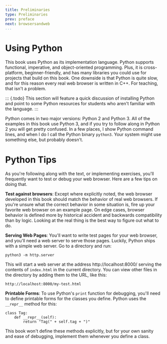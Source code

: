 ```yaml
---
title: Preliminaries
type: Preliminaries
prev: preface
next: browsersandweb
...
```



Using Python
============

This book uses Python as its implementation language. Python supports
functional, imperative, and object-oriented programming. Plus, it is
cross-platform, beginner-friendly, and has many libraries you could
use for projects that build on this book. One downside is that Python
is quite slow, and for this reason every real web browser is written
in C++. For teaching, that isn't a problem.

::: {.todo}
This section will feature a quick discussion of installing Python and
point to some Python resources for students who aren't familiar with
the language.
:::

Python comes in two major versions: Python 2 and Python 3. All of the
examples in this book use Python 3, and if you try to follow along in
Python 2 you will get pretty confused. In a few places, I show Python
command lines, and when I do I call the Python binary `python3`. Your
system might use something else, but probably doesn't.


Python Tips
===========

As you're following along with the text, or implementing exercises,
you'll frequently want to test or debug your web browser. Here are a
few tips on doing that.

**Test against browsers**: Except where explicitly noted, the web
browser developed in this book should match the behavior of real web
browsers. If you're unsure what the correct behavior in some situation
is, fire up your favorite web browser on an example page. On edge
cases, browser behavior is defined more by historical accident and
backwards compatibility than by logic. Looking at the real thing is
the best way to figure out what to do.

**Serving Web Pages**: You'll want to write test pages for your web
browser, and you'll need a web server to serve those pages. Luckily,
Python ships with a simple web server. Go to a directory and run:

    python3 -m http.server
    
This will start a web server at the address http://localhost:8000/
serving the contents of `index.html` in the current directory. You can
view other files in the directory by adding them to the URL, like
this:

    http://localhost:8000/my-test.html

**Printable Forms**: To use Python's `print` function for debugging,
you'll need to define printable forms for the classes you define.
Python uses the `__repr__` method for this:

``` {.python}
class Tag:
    def __repr__(self):
        return "Tag(" + self.tag + ")"
```

This book won't define these methods explicitly, but for your own
sanity and ease of debugging, implement them whenever you define a
class.

